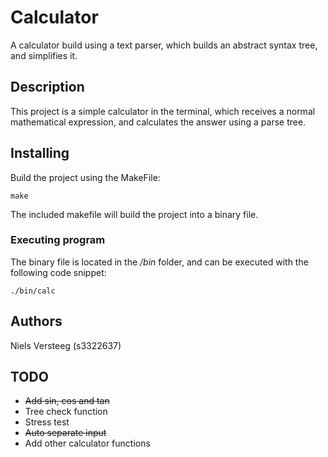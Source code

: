 # Calculator

A calculator build using a text parser, which builds an abstract syntax tree, and simplifies it.

## Description

This project is a simple calculator in the terminal, which receives a normal mathematical expression, and calculates the answer using a parse tree. 

## Installing
Build the project using the MakeFile:
```
make
```

The included makefile will build the project into a binary file.

### Executing program
The binary file is located in the */bin* folder, and can be executed with the following code snippet:
```
./bin/calc
```

## Authors

Niels Versteeg (s3322637)

## TODO
* <del> Add sin, cos and tan
* Tree check function
* Stress test
* <del> Auto separate input
* Add other calculator functions